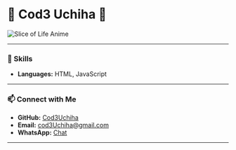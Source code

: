 # 🌸 Cod3 Uchiha 🌸

![Slice of Life Anime](https://wallpapercave.com/wp/wp1910520.jpg)

---

### 🎨 Skills
- **Languages:** HTML, JavaScript

---

### 📫 Connect with Me
- **GitHub:** [Cod3Uchiha](https://github.com/Cod3Uchiha)  
- **Email:** cod3Uchiha@gmail.com  
- **WhatsApp:** [Chat](http://wa.me/+263785028126)

---
